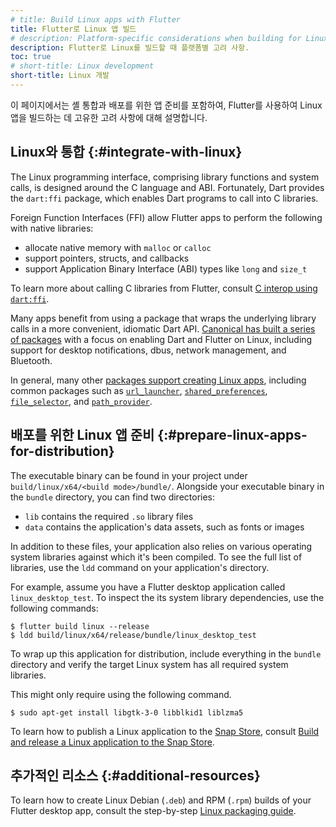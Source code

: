 ```yaml
---
# title: Build Linux apps with Flutter
title: Flutter로 Linux 앱 빌드
# description: Platform-specific considerations when building for Linux with Flutter.
description: Flutter로 Linux를 빌드할 때 플랫폼별 고려 사항.
toc: true
# short-title: Linux development
short-title: Linux 개발
---
```


이 페이지에서는 셸 통합과 배포를 위한 앱 준비를 포함하여, 
Flutter를 사용하여 Linux 앱을 빌드하는 데 고유한 고려 사항에 대해 설명합니다.

## Linux와 통합 {:#integrate-with-linux}

The Linux programming interface,
comprising library functions and system calls,
is designed around the C language and ABI.
Fortunately, Dart provides the `dart:ffi` package,
which enables Dart programs to call into C libraries.

Foreign Function Interfaces (FFI) allow Flutter apps to perform the
following with native libraries:

* allocate native memory with `malloc` or `calloc`
* support pointers, structs, and callbacks
* support Application Binary Interface (ABI) types like `long` and `size_t`

To learn more about calling C libraries from Flutter,
consult [C interop using `dart:ffi`][].

Many apps benefit from using a package that wraps the underlying library
calls in a more convenient, idiomatic Dart API.
[Canonical has built a series of packages][Canonical]
with a focus on enabling Dart and Flutter on Linux,
including support for desktop notifications,
dbus, network management, and Bluetooth.

In general, many other [packages support creating Linux apps][support-linux],
including common packages such as [`url_launcher`],
[`shared_preferences`], [`file_selector`], and [`path_provider`].

[C interop using `dart:ffi`]: {{site.dart-site}}/guides/libraries/c-interop
[Canonical]: {{site.pub}}/publishers/canonical.com/packages
[support-linux]: {{site.pub}}/packages?q=platform%3Alinux
[`url_launcher`]: {{site.pub-pkg}}/url_launcher
[`shared_preferences`]: {{site.pub-pkg}}/shared_preferences
[`file_selector`]: {{site.pub-pkg}}/file_selector
[`path_provider`]: {{site.pub-pkg}}/path_provider

## 배포를 위한 Linux 앱 준비 {:#prepare-linux-apps-for-distribution}

The executable binary can be found in your project under
`build/linux/x64/<build mode>/bundle/`.
Alongside your executable binary in the `bundle` directory,
you can find two directories:

* `lib` contains the required `.so` library files
* `data` contains the application's data assets, such as fonts or images

In addition to these files, your application also relies on various
operating system libraries against which it's been compiled.
To see the full list of libraries,
use the `ldd` command on your application's directory.

For example, assume you have a Flutter desktop application
called `linux_desktop_test`.
To inspect the its system library dependencies, use the following commands:

```console
$ flutter build linux --release
$ ldd build/linux/x64/release/bundle/linux_desktop_test
```

To wrap up this application for distribution,
include everything in the `bundle` directory
and verify the target Linux system has all required system libraries.

This might only require using the following command.

```console
$ sudo apt-get install libgtk-3-0 libblkid1 liblzma5
```

To learn how to publish a Linux application to the [Snap Store],
consult [Build and release a Linux application to the Snap Store][].

## 추가적인 리소스 {:#additional-resources}

To learn how to create Linux Debian (`.deb`) and RPM (`.rpm`)
builds of your Flutter desktop app,
consult the step-by-step [Linux packaging guide][linux_packaging_guide].

[Snap Store]: https://snapcraft.io/store
[Build and release a Linux application to the Snap Store]: /deployment/linux
[linux_packaging_guide]: https://medium.com/@fluttergems/packaging-and-distributing-flutter-desktop-apps-the-missing-guide-part-3-linux-24ef8d30a5b4
